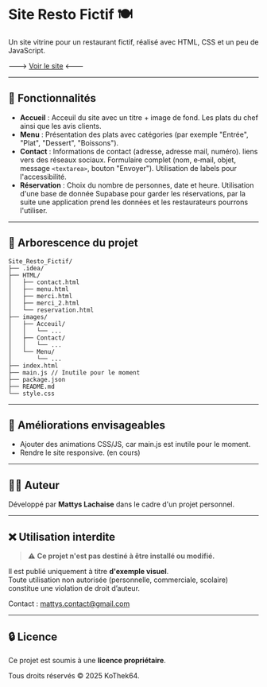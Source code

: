 
# Site Resto Fictif 🍽️

Un site vitrine pour un restaurant fictif, réalisé avec HTML, CSS et un peu de JavaScript.

---> [Voir le site](https://cuisinedelight.netlify.app/) <---

---
## 🚀 Fonctionnalités

- **Accueil** : Acceuil du site avec un titre + image de fond. Les plats du chef ainsi que les avis clients.
- **Menu** : Présentation des plats avec catégories (par exemple "Entrée", "Plat", "Dessert", "Boissons").
- **Contact** : Informations de contact (adresse, adresse mail, numéro). liens vers des réseaux sociaux. Formulaire complet (nom, e‑mail, objet, message `<textarea>`, bouton "Envoyer"). Utilisation de labels pour l'accessibilité.
- **Réservation** : Choix du nombre de personnes, date et heure. Utilisation d'une base de donnée Supabase pour garder les réservations, par la suite une application prend les données et les restaurateurs pourrons l'utiliser.

---
## 📁 Arborescence du projet

```
Site_Resto_Fictif/
├── .idea/
├── HTML/
│   ├── contact.html
│   ├── menu.html
│   ├── merci.html
│   ├── merci_2.html
│   └── reservation.html
├── images/
│   ├── Acceuil/
│   │   └── ...
│   ├── Contact/
│   │   └── ...
│   └── Menu/
│       └── ...
├── index.html
├── main.js // Inutile pour le moment
├── package.json
├── README.md
└── style.css
```

---
## 🌟 Améliorations envisageables

- Ajouter des animations CSS/JS, car main.js est inutile pour le moment.
- Rendre le site responsive. (en cours)

---
## 🧑‍💻 Auteur

Développé par **Mattys Lachaise** dans le cadre d'un projet personnel.

---
## ❌ Utilisation interdite

> ⚠️ **Ce projet n'est pas destiné à être installé ou modifié.**

Il est publié uniquement à titre **d'exemple visuel**.  
Toute utilisation non autorisée (personnelle, commerciale, scolaire) constitue une violation de droit d’auteur.

Contact : mattys.contact@gmail.com

---
## 🔒 Licence

Ce projet est soumis à une **licence propriétaire**.

Tous droits réservés © 2025 KoThek64.